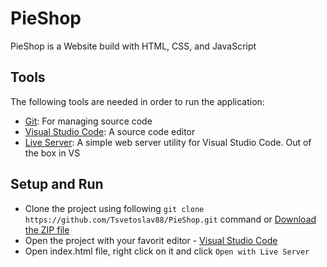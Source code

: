 # PieShop

PieShop is a Website build with HTML, CSS, and JavaScript

## Tools
The following tools are needed in order to run the application:
- [Git](https://git-scm.com/downloads): For managing source code
- [Visual Studio Code](https://code.visualstudio.com/): A source code editor
- [Live Server](https://marketplace.visualstudio.com/items?itemName=ritwickdey.LiveServer): A simple web server utility for Visual Studio Code. Out of the box in VS

## Setup and Run
- Clone the project using following `git clone https://github.com/Tsvetoslav88/PieShop.git` command or [Download the ZIP file](https://github.com/Tsvetoslav88/PieShop/archive/main.zip)
- Open the project with your favorit editor - [Visual Studio Code](https://code.visualstudio.com/)
- Open index.html file, right click on it and click `Open with Live Server`
